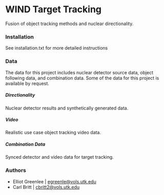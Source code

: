 # WIND Target Tracking

Fusion of object tracking methods and nuclear directionality.

### Installation
See installation.txt for more detailed instructions

### Data
The data for this project includes nuclear detector source data, object following data, and combination data. Some of the data for this project is available by request.
##### Directionality
Nuclear detector results and synthetically generated data.
##### Video
Realistic use case object tracking video data.
##### Combination Data
Synced detector and video data for target tracking.

### Authors
* Elliot Greenlee | egreenle@vols.utk.edu
* Carl Britt | cbritt2@vols.utk.edu

